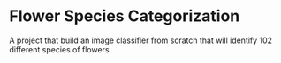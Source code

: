# Flower Species Categorization
A project that build an image classifier from scratch that will identify 102 different species of flowers.

